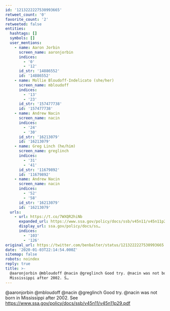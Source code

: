 ```yaml
---
id: '1213222227530993665'
retweet_count: '0'
favorite_count: '2'
retweeted: false
entities:
  hashtags: []
  symbols: []
  user_mentions:
    - name: Aaron Jorbin
      screen_name: aaronjorbin
      indices:
        - '0'
        - '12'
      id_str: '14886552'
      id: '14886552'
    - name: Mollie Bloudoff-Indelicato (she/her)
      screen_name: mbloudoff
      indices:
        - '13'
        - '23'
      id_str: '157477738'
      id: '157477738'
    - name: Andrew Nacin
      screen_name: nacin
      indices:
        - '24'
        - '30'
      id_str: '16213079'
      id: '16213079'
    - name: Greg Linch (he/him)
      screen_name: greglinch
      indices:
        - '31'
        - '41'
      id_str: '11679892'
      id: '11679892'
    - name: Andrew Nacin
      screen_name: nacin
      indices:
        - '52'
        - '58'
      id_str: '16213079'
      id: '16213079'
  urls:
    - url: https://t.co/7WXQR2hiNb
      expanded_url: https://www.ssa.gov/policy/docs/ssb/v45n11/v45n11p29.pdf
      display_url: ssa.gov/policy/docs/ss…
      indices:
        - '103'
        - '126'
original_url: https://twitter.com/benbalter/status/1213222227530993665
date: '2020-01-03T22:14:54.000Z'
sitemap: false
robots: noindex
reply: true
title: >-
  @aaronjorbin @mbloudoff @nacin @greglinch Good try. @nacin was not born in
  Mississippi after 2002. S…
---
```


@aaronjorbin @mbloudoff @nacin @greglinch Good try. @nacin was not born in Mississippi after 2002. See https://www.ssa.gov/policy/docs/ssb/v45n11/v45n11p29.pdf